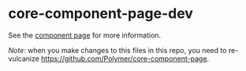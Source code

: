 core-component-page-dev
=======================

See the [component page](https://www.polymer-project.org/0.5/docs/elements/core-component-page-dev.html) for more information.

*Note*: when you make changes to this files in this repo, you need to re-vulcanize https://github.com/Polymer/core-component-page.
